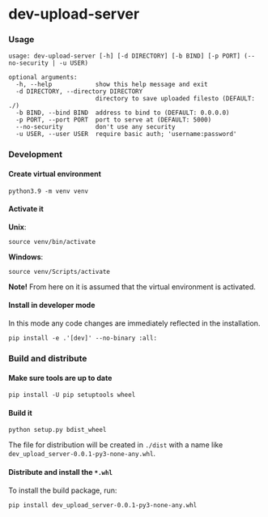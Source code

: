 # dev-upload-server

### Usage
```
usage: dev-upload-server [-h] [-d DIRECTORY] [-b BIND] [-p PORT] (--no-security | -u USER)

optional arguments:
  -h, --help            show this help message and exit
  -d DIRECTORY, --directory DIRECTORY
                        directory to save uploaded filesto (DEFAULT: ./)
  -b BIND, --bind BIND  address to bind to (DEFAULT: 0.0.0.0)
  -p PORT, --port PORT  port to serve at (DEFAULT: 5000)
  --no-security         don't use any security
  -u USER, --user USER  require basic auth; 'username:password'
```


### Development

#### Create virtual environment

```
python3.9 -m venv venv
```


#### Activate it

**Unix**:

```
source venv/bin/activate
```

**Windows**:

```
source venv/Scripts/activate
```

**Note!** From here on it is assumed that the virtual environment is activated.

#### Install in developer mode

In this mode any code changes are immediately reflected in the installation.

```
pip install -e .'[dev]' --no-binary :all:
```


### Build and distribute


#### Make sure tools are up to date

```
pip install -U pip setuptools wheel
```


#### Build it

```
python setup.py bdist_wheel
```

The file for distribution will be created in `./dist` with a name like 
`dev_upload_server-0.0.1-py3-none-any.whl`.

#### Distribute and install the `*.whl`

To install the build package, run:

```
pip install dev_upload_server-0.0.1-py3-none-any.whl
```
